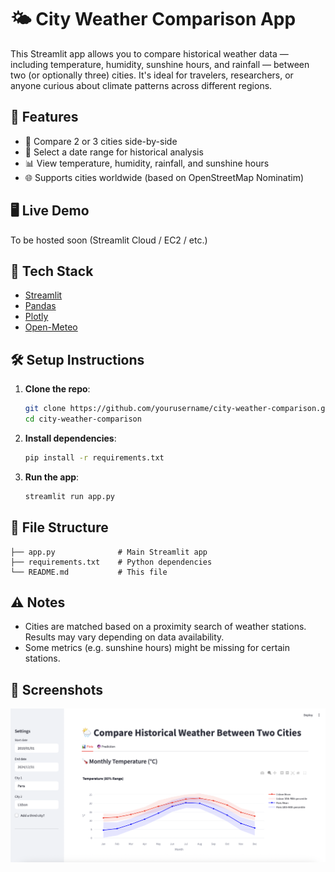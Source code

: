 # 🌤️ City Weather Comparison App

This Streamlit app allows you to compare historical weather data — including temperature, humidity, sunshine hours, and rainfall — between two (or optionally three) cities. It's ideal for travelers, researchers, or anyone curious about climate patterns across different regions.

## 🚀 Features

- 📍 Compare 2 or 3 cities side-by-side  
- 📅 Select a date range for historical analysis  
- 📊 View temperature, humidity, rainfall, and sunshine hours  
- 🌐 Supports cities worldwide (based on OpenStreetMap Nominatim)  

## 🖥️ Live Demo

To be hosted soon (Streamlit Cloud / EC2 / etc.)

## 🧰 Tech Stack

- [Streamlit](https://streamlit.io/)
- [Pandas](https://pandas.pydata.org/)
- [Plotly](https://plotly.com/python/)
- [Open-Meteo](https://open-meteo.com)

## 🛠️ Setup Instructions

1. **Clone the repo**:
   ```bash
   git clone https://github.com/yourusername/city-weather-comparison.git
   cd city-weather-comparison
   ```

2. **Install dependencies**:
   ```bash
   pip install -r requirements.txt
   ```

3. **Run the app**:
   ```bash
   streamlit run app.py
   ```

## 📁 File Structure

```
├── app.py              # Main Streamlit app
├── requirements.txt    # Python dependencies
└── README.md           # This file
```

## ⚠️ Notes

- Cities are matched based on a proximity search of weather stations. Results may vary depending on data availability.
- Some metrics (e.g. sunshine hours) might be missing for certain stations.

## 📸 Screenshots

![Weather Comparison Screenshot](screenshots/screenshot.png)